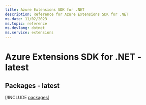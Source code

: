```yaml
---
title: Azure Extensions SDK for .NET
description: Reference for Azure Extensions SDK for .NET
ms.date: 11/02/2023
ms.topic: reference
ms.devlang: dotnet
ms.service: extensions
---
```

# Azure Extensions SDK for .NET - latest
## Packages - latest
[!INCLUDE [packages](extensions-index.md)]